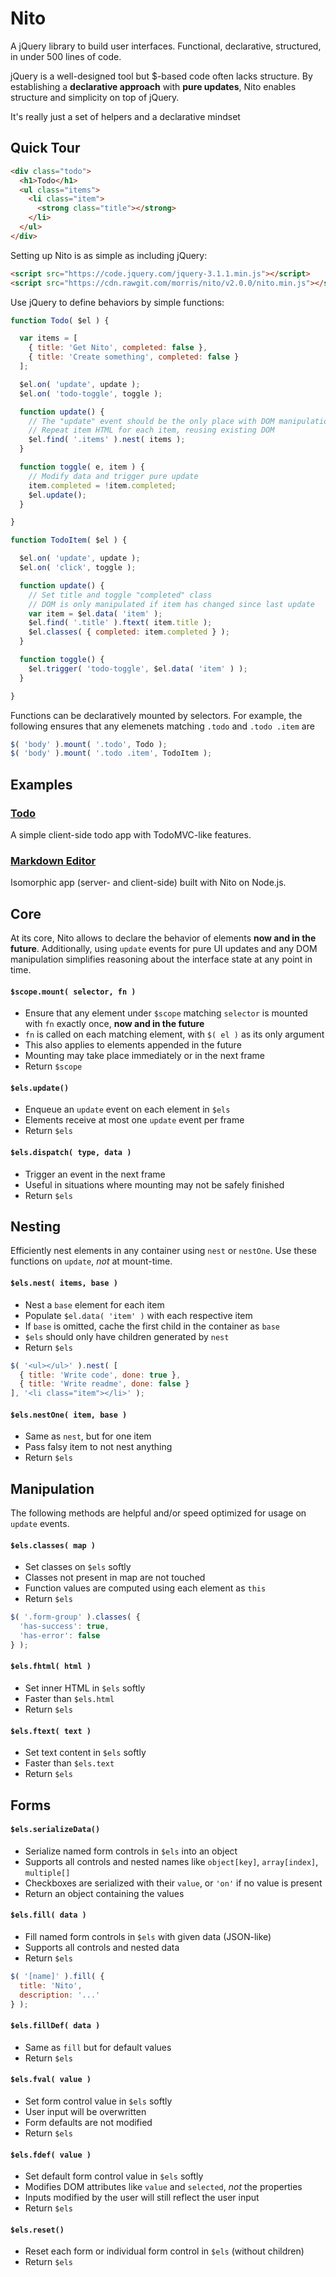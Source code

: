 # Nito

A jQuery library to build user interfaces.
Functional, declarative, structured, in under 500 lines of code.

jQuery is a well-designed tool but $-based code often lacks structure.
By establishing a **declarative approach** with **pure updates**,
Nito enables structure and simplicity on top of jQuery.

It's really just a set of helpers and a declarative mindset 

## Quick Tour



```html
<div class="todo">
  <h1>Todo</h1>
  <ul class="items">
    <li class="item">
      <strong class="title"></strong>
    </li>
  </ul>
</div>
```

Setting up Nito is as simple as including jQuery:

```html
<script src="https://code.jquery.com/jquery-3.1.1.min.js"></script>
<script src="https://cdn.rawgit.com/morris/nito/v2.0.0/nito.min.js"></script>
```

Use jQuery to define behaviors by simple functions:

```js
function Todo( $el ) {

  var items = [
    { title: 'Get Nito', completed: false },
    { title: 'Create something', completed: false }
  ];

  $el.on( 'update', update );
  $el.on( 'todo-toggle', toggle );

  function update() {
    // The "update" event should be the only place with DOM manipulation
    // Repeat item HTML for each item, reusing existing DOM
    $el.find( '.items' ).nest( items );
  }

  function toggle( e, item ) {
    // Modify data and trigger pure update
    item.completed = !item.completed;
    $el.update();
  }

}

function TodoItem( $el ) {

  $el.on( 'update', update );
  $el.on( 'click', toggle );

  function update() {
    // Set title and toggle "completed" class
    // DOM is only manipulated if item has changed since last update
    var item = $el.data( 'item' );
    $el.find( '.title' ).ftext( item.title );
    $el.classes( { completed: item.completed } );
  }

  function toggle() {
    $el.trigger( 'todo-toggle', $el.data( 'item' ) );
  }

}
```

Functions can be declaratively mounted by selectors.
For example, the following ensures that any elemenets matching
`.todo` and `.todo .item` are

```js
$( 'body' ).mount( '.todo', Todo );
$( 'body' ).mount( '.todo .item', TodoItem );
```


## Examples

### [Todo](https://cdn.rawgit.com/morris/nito/v2.0.0/examples/todo/)

A simple client-side todo app with TodoMVC-like features.

### [Markdown Editor](https://github.com/morris/nito/tree/master/examples/markdown)

Isomorphic app (server- and client-side) built with Nito on Node.js.


## Core

At its core, Nito allows to declare the behavior of elements
**now and in the future**.
Additionally, using `update` events for pure UI updates and
any DOM manipulation simplifies reasoning about the interface state
at any point in time.

#### `$scope.mount( selector, fn )`

- Ensure that any element under `$scope` matching `selector` is mounted
  with `fn` exactly once, **now and in the future**
- `fn` is called on each matching element, with `$( el )` as its only argument
- This also applies to elements appended in the future
- Mounting may take place immediately or in the next frame
- Return `$scope`

#### `$els.update()`

- Enqueue an `update` event on each element in `$els`
- Elements receive at most one `update` event per frame
- Return `$els`

#### `$els.dispatch( type, data )`

- Trigger an event in the next frame
- Useful in situations where mounting may not be safely finished
- Return `$els`


## Nesting

Efficiently nest elements in any container using `nest` or `nestOne`.
Use these functions on `update`, *not* at mount-time.

#### `$els.nest( items, base )`

- Nest a `base` element for each item
- Populate `$el.data( 'item' )` with each respective item
- If `base` is omitted, cache the first child in the container as `base`
- `$els` should only have children generated by `nest`
- Return `$els`

```js
$( '<ul></ul>' ).nest( [
  { title: 'Write code', done: true },
  { title: 'Write readme', done: false }
], '<li class="item"></li>' );
```

#### `$els.nestOne( item, base )`

- Same as `nest`, but for one item
- Pass falsy item to not nest anything
- Return `$els`


## Manipulation

The following methods are helpful and/or speed optimized
for usage on `update` events.

#### `$els.classes( map )`

- Set classes on `$els` softly
- Classes not present in map are not touched
- Function values are computed using each element as `this`
- Return `$els`

```js
$( '.form-group' ).classes( {
  'has-success': true,
  'has-error': false
} );
```

#### `$els.fhtml( html )`

- Set inner HTML in `$els` softly
- Faster than `$els.html`
- Return `$els`

#### `$els.ftext( text )`

- Set text content in `$els` softly
- Faster than `$els.text`
- Return `$els`


## Forms

#### `$els.serializeData()`

- Serialize named form controls in `$els` into an object
- Supports all controls and nested names like `object[key]`, `array[index]`, `multiple[]`
- Checkboxes are serialized with their `value`, or `'on'` if no value is present
- Return an object containing the values

#### `$els.fill( data )`

- Fill named form controls in `$els` with given data (JSON-like)
- Supports all controls and nested data
- Return `$els`

```js
$( '[name]' ).fill( {
  title: 'Nito',
  description: '...'
} );
```

#### `$els.fillDef( data )`

- Same as `fill` but for default values
- Return `$els`

#### `$els.fval( value )`

- Set form control value in `$els` softly
- User input will be overwritten
- Form defaults are not modified
- Return `$els`

#### `$els.fdef( value )`

- Set default form control value in `$els` softly
- Modifies DOM attributes like `value` and `selected`, *not* the properties
- Inputs modified by the user will still reflect the user input
- Return `$els`

#### `$els.reset()`

- Reset each form or individual form control in `$els` (without children)
- Return `$els`
